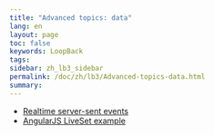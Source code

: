 ```yaml
---
title: "Advanced topics: data"
lang: en
layout: page
toc: false
keywords: LoopBack
tags:
sidebar: zh_lb3_sidebar
permalink: /doc/zh/lb3/Advanced-topics-data.html
summary:
---
```


- [Realtime server-sent events](Realtime-server-sent-events.html)
- [AngularJS LiveSet example](AngularJS-LiveSet-Example.html)
